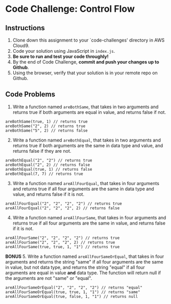 # Code Challenge: Control Flow

## Instructions

1. Clone down this assignment to your `code-challenges' directory in AWS Cloud9.  
2. Code your solution using JavaScript in `index.js`. 
3. **Be sure to run and test your code throughly!**
4. By the end of Code Challenge, **commit and push your changes up to Github**.
5. Using the browser, verify that your solution is in your remote repo on Github.

## Code Problems

1. Write a function named `areBothSame`, that takes in two arguments and returns true if both arguments are equal in value, and returns false if not. 
```
areBothSame(true, 1) // returns true
areBothSame("2", 2) // returns true
areBothSame("5", 2) // returns false
```

2. Write a function named `areBothEqual`, that takes in two arguments and returns true if both arguments are the same in data type and value, and returns false if they are not.
```
areBothEqual("2", "2") // returns true
areBothEqual("2", 2) // returns false 
areBothEqual(true, 1) // returns false 
areBothEqual(7, 7) // returns true  
```

3. Write a function named `areAllFourEqual`, that takes in four arguments and returns true if all four arguments are the same in data type and value, and returns false if it is not. 
```
areAllFourEqual("2", "2", "2", "2") // returns true
areAllFourEqual("2", "2", "2", 2) // returns false 
```

4. Write a function named `areAllFourSame`, that takes in four arguments and returns true if all four arguments are the same in value, and returns false if it is not. 
``` 
areAllFourSame("2", "2", "2", "2") // returns true
areAllFourSame("2", "2", "2", 2) // returns true 
areAllFourSame(true, true, 1, "1") // returns true
```
**BONUS**
5. Write a function named `areAllFourSameOrEqual`, that takes in four arguments and returns the string "same" if all four arguments are the same in value, but not data type, and returns the string "equal" if all four arguments are equal in value **and** data type. The function will return null if the arguments are not "same" or "equal".
```
areAllFourSameOrEqual("2", "2", "2", "2") // returns "equal"
areAllFourSameOrEqual(true, true, 1, "1") // returns "same"
areAllFourSameOrEqual(true, false, 1, "1") // returns null
```
